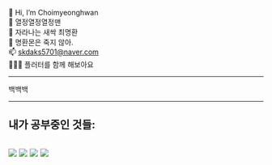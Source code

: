  👋 Hi, I’m Choimyeonghwan<br>
 👀 열정열정열정맨<br>
 🌱 자라나는 새싹 최명환<br>
 💞️ 명환몬은 죽지 않아. <br>
 📫 skdaks5701@naver.com<br>
 🧑🏻‍🦱 플러터를 함께 해보아요
<hr>
                                                                         백백백
<hr>
<h2>내가 공부중인 것들:<h2><div><img src="https://img.shields.io/badge/Python-3776AB?style=for-the-badge&logo=Python&logoColor=white">
  <img src="https://img.shields.io/badge/HTML5-FF8C00?style=for-the-badge&logo=HTML5&logoColor=white">
  <img src="https://img.shields.io/badge/CSS3-ADFF2F?style=for-the-badge&logo=CSS3&logoColor=white">
  <img src="https://img.shields.io/badge/JavaScript-FFFF33?style=for-the-badge&logo=JavaScript&logoColor=white">
  </div>
  <br>
  <br>
  <br>
  <br>
  <br> 
  <br>
